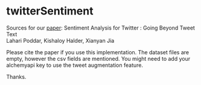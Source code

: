 # twitterSentiment

Sources for our <a href="https://arxiv.org/abs/1611.09441" target="_blank">paper</a>:
Sentiment Analysis for Twitter : Going Beyond Tweet Text<br>
Lahari Poddar, Kishaloy Halder, Xianyan Jia<br>

Please cite the paper if you use this implementation. The dataset files are empty, however the csv fields are mentioned. You might need to add your alchemyapi key to use the tweet augmentation feature.

Thanks.